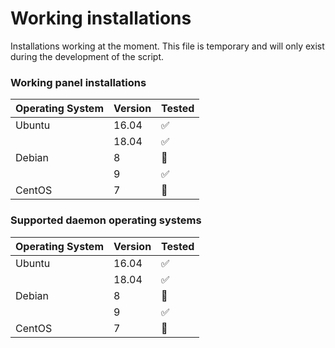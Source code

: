 # Working installations
Installations working at the moment. This file is temporary and will only exist during the development of the script.

### Working panel installations

| Operating System  | Version | Tested             |
| ----------------- | ------- | ------------------ |
| Ubuntu            | 16.04   | :white_check_mark: |
|                   | 18.04   | :white_check_mark: |
| Debian            | 8       | :red_circle:       |
|                   | 9       | :white_check_mark: |
| CentOS            | 7       | :red_circle:       |

### Supported daemon operating systems

| Operating System  | Version | Tested             |
| ----------------- | ------- | ------------------ |
| Ubuntu            | 16.04   | :white_check_mark: |
|                   | 18.04   | :white_check_mark: |
| Debian            | 8       | :red_circle:       |
|                   | 9       | :white_check_mark: |
| CentOS            | 7       | :red_circle:       |

